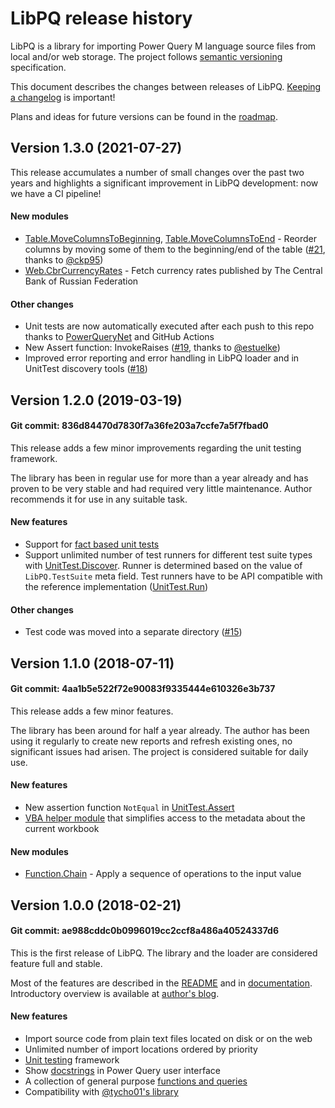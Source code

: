 # LibPQ release history

LibPQ is a library for importing Power Query M language source files from local
and/or web storage. The project follows [semantic versioning](https://semver.org/)
specification.

This document describes the changes between releases of LibPQ. [Keeping a
changelog](http://keepachangelog.com) is important!

Plans and ideas for future versions can be found in the [roadmap](ROADMAP.md).

<!--
## Unreleased changes (currently in git master)
-->

## Version 1.3.0 (2021-07-27)

This release accumulates a number of small changes over the past two years and
highlights a significant improvement in LibPQ development: now we have a CI pipeline!

#### New modules

- [Table.MoveColumnsToBeginning](Modules/Table.MoveColumnsToBeginning.pq),
  [Table.MoveColumnsToEnd](Modules/Table.MoveColumnsToEnd.pq) -
  Reorder columns by moving some of them to the beginning/end of the table
  ([#21], thanks to [@ckp95])
- [Web.CbrCurrencyRates](Modules/Web.CbrCurrencyRates.pq) -
  Fetch currency rates published by The Central Bank of Russian Federation

#### Other changes

- Unit tests are now automatically executed after each push to this repo
  thanks to [PowerQueryNet] and GitHub Actions
- New Assert function: InvokeRaises ([#19], thanks to [@estuelke])
- Improved error reporting and error handling in LibPQ loader and in UnitTest
  discovery tools ([#18])

[#18]: https://github.com/sio/LibPQ/issues/18
[#19]: https://github.com/sio/LibPQ/issues/19
[#21]: https://github.com/sio/LibPQ/issues/21
[@ckp95]: https://github.com/ckp95
[@estuelke]: https://github.com/estuelke
[PowerQueryNet]: https://github.com/gsimardnet/PowerQueryNet


## Version 1.2.0 (2019-03-19)

#### Git commit: 836d84470d7830f7a36fe203a7ccfe7a5f7fbad0

This release adds a few minor improvements regarding the unit testing
framework.

The library has been in regular use for more than a year already and has
proven to be very stable and had required very little maintenance. Author
recommends it for use in any suitable task.

#### New features

- Support for [fact based unit tests](Docs/UnitTesting_with_Facts.md)
- Support unlimited number of test runners for different test suite types with
  [UnitTest.Discover](Modules/UnitTest.Discover.pq). Runner is determined
  based on the value of `LibPQ.TestSuite` meta field. Test runners have to be
  API compatible with the reference implementation
  ([UnitTest.Run](Modules/UnitTest.Run.pq))

#### Other changes

- Test code was moved into a separate directory ([#15])

[#15]: https://github.com/sio/LibPQ/issues/15


## Version 1.1.0 (2018-07-11)

#### Git commit: 4aa1b5e522f72e90083f9335444e610326e3b737

This release adds a few minor features.

The library has been around for half a year already. The author has been using
it regularly to create new reports and refresh existing ones, no significant
issues had arisen. The project is considered suitable for daily use.

#### New features

- New assertion function `NotEqual` in
  [UnitTest.Assert](Modules/UnitTest.Assert.pq)
- [VBA helper module](VBA/LibPQ_ThisWorkbook.bas) that simplifies access to the
  metadata about the current workbook

#### New modules

- [Function.Chain](Modules/Function.Chain.pq) -
  Apply a sequence of operations to the input value



## Version 1.0.0 (2018-02-21)

#### Git commit: ae988cddc0b0996019cc2ccf8a486a40524337d6

This is the first release of LibPQ. The library and the loader are considered
feature full and stable.

Most of the features are described in the [README](README.md) and in
[documentation][docs]. Introductory overview is available at [author's
blog][intro].

#### New features

- Import source code from plain text files located on disk or on the web
- Unlimited number of import locations ordered by priority
- [Unit testing][unittesting] framework
- Show [docstrings] in Power Query user interface
- A collection of general purpose [functions and queries][modules]
- Compatibility with [@tycho01's library][tycho01]

[docs]: Docs/README.md
[docstrings]: Docs/Docstrings.md
[intro]: https://potyarkin.com/posts/2018/expanding-power-query-standard-library-introducing-libpq/
[modules]: Docs/Modules.md
[tycho01]: https://github.com/tycho01/pquery
[unittesting]: Docs/UnitTesting.md
